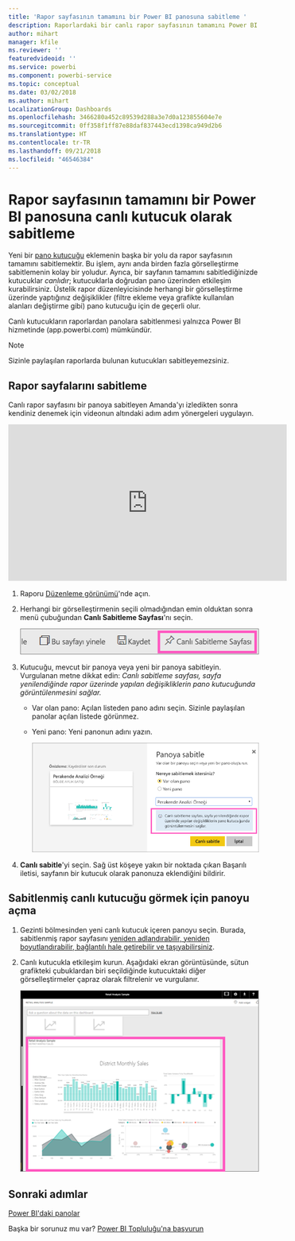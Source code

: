 ```yaml
---
title: 'Rapor sayfasının tamamını bir Power BI panosuna sabitleme '
description: Raporlardaki bir canlı rapor sayfasının tamamını Power BI panosuna sabitleme hakkında belge.
author: mihart
manager: kfile
ms.reviewer: ''
featuredvideoid: ''
ms.service: powerbi
ms.component: powerbi-service
ms.topic: conceptual
ms.date: 03/02/2018
ms.author: mihart
LocalizationGroup: Dashboards
ms.openlocfilehash: 3466280a452c89539d288a3e7d0a123855604e7e
ms.sourcegitcommit: 0ff358f1ff87e88daf837443ecd1398ca949d2b6
ms.translationtype: HT
ms.contentlocale: tr-TR
ms.lasthandoff: 09/21/2018
ms.locfileid: "46546384"
---
```

# <a name="pin-an-entire-report-page-as-a-live-tile-to-a-power-bi-dashboard"></a>Rapor sayfasının tamamını bir Power BI panosuna canlı kutucuk olarak sabitleme
Yeni bir [pano kutucuğu](consumer/end-user-tiles.md) eklemenin başka bir yolu da rapor sayfasının tamamını sabitlemektir. Bu işlem, aynı anda birden fazla görselleştirme sabitlemenin kolay bir yoludur.  Ayrıca, bir sayfanın tamamını sabitlediğinizde kutucuklar *canlıdır*; kutucuklarla doğrudan pano üzerinden etkileşim kurabilirsiniz. Üstelik rapor düzenleyicisinde herhangi bir görselleştirme üzerinde yaptığınız değişiklikler (filtre ekleme veya grafikte kullanılan alanları değiştirme gibi) pano kutucuğu için de geçerli olur.  

Canlı kutucukların raporlardan panolara sabitlenmesi yalnızca Power BI hizmetinde (app.powerbi.com) mümkündür.

> [!NOTE]
> Sizinle paylaşılan raporlarda bulunan kutucukları sabitleyemezsiniz.
> 
> 

## <a name="pin-a-report-page"></a>Rapor sayfalarını sabitleme
Canlı rapor sayfasını bir panoya sabitleyen Amanda'yı izledikten sonra kendiniz denemek için videonun altındaki adım adım yönergeleri uygulayın.

<iframe width="560" height="315" src="https://www.youtube.com/embed/EzhfBpPboPA" frameborder="0" allowfullscreen></iframe>


1. Raporu [Düzenleme görünümü](service-interact-with-a-report-in-editing-view.md)'nde açın.
2. Herhangi bir görselleştirmenin seçili olmadığından emin olduktan sonra menü çubuğundan **Canlı Sabitleme Sayfası**'nı seçin.
   
   ![Canlı Sabitleme Sayfası simgesi](media/service-dashboard-pin-live-tile-from-report/pbi-pin-live-page.png) 
3. Kutucuğu, mevcut bir panoya veya yeni bir panoya sabitleyin. Vurgulanan metne dikkat edin: *Canlı sabitleme sayfası, sayfa yenilendiğinde rapor üzerinde yapılan değişikliklerin pano kutucuğunda görüntülenmesini sağlar.*
   
   * Var olan pano: Açılan listeden pano adını seçin. Sizinle paylaşılan panolar açılan listede görünmez.
   * Yeni pano: Yeni panonun adını yazın.
     
     ![Panoya sabitle iletişim kutusu](media/service-dashboard-pin-live-tile-from-report/pbi-pin-live-page-dialog.png)
4. **Canlı sabitle**'yi seçin. Sağ üst köşeye yakın bir noktada çıkan Başarılı iletisi, sayfanın bir kutucuk olarak panonuza eklendiğini bildirir.

## <a name="open-the-dashboard-to-see-the-pinned-live-tile"></a>Sabitlenmiş canlı kutucuğu görmek için panoyu açma
1. Gezinti bölmesinden yeni canlı kutucuk içeren panoyu seçin. Burada, sabitlenmiş rapor sayfasını [yeniden adlandırabilir, yeniden boyutlandırabilir, bağlantılı hale getirebilir ve taşıyabilirsiniz](service-dashboard-edit-tile.md).  
2. Canlı kutucukla etkileşim kurun.  Aşağıdaki ekran görüntüsünde, sütun grafikteki çubuklardan biri seçildiğinde kutucuktaki diğer görselleştirmeler çapraz olarak filtrelenir ve vurgulanır.
   
    ![canlı kutucuğun bulunduğu panolar](media/service-dashboard-pin-live-tile-from-report/pbi-live-tile.png)

## <a name="next-steps"></a>Sonraki adımlar
[Power BI'daki panolar](consumer/end-user-dashboards.md)

Başka bir sorunuz mu var? [Power BI Topluluğu'na başvurun](http://community.powerbi.com/)

